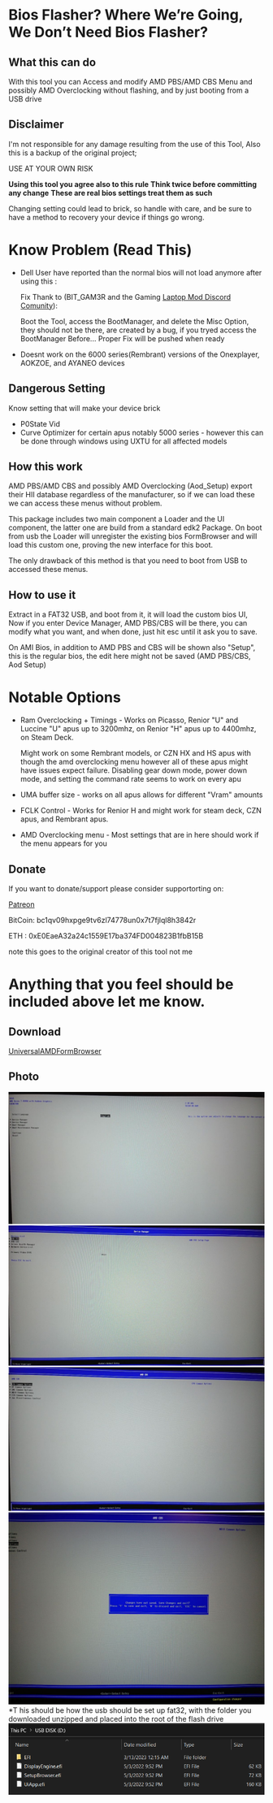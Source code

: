 # Bios Flasher? Where We’re Going, We Don’t Need Bios Flasher?

## What this can do
With this tool you can Access and modify AMD PBS/AMD CBS Menu and possibly AMD Overclocking without flashing, and by just booting from a USB drive


## Disclaimer

I'm not responsible for any damage resulting from the use of this Tool, Also this is a backup of the original project;

USE AT YOUR OWN RISK

 **Using this tool you agree also to this rule**
 **Think twice before committing any change**
 **These are real bios settings treat them as such**

Changing setting could lead to brick, so handle with care, and be sure to have a method to recovery your device if things go wrong.

# Know Problem (Read This)
* Dell User have reported than the normal bios will not load anymore after using this :

    Fix Thank to (BIT_GAM3R and the Gaming [Laptop Mod Discord Comunity](https://discord.gg/FDgUR5cpCg)):
    
    Boot the Tool, access the BootManager, and delete the Misc Option, they should not be there, are created by a bug, if you tryed access the BootManager Before...
    Proper Fix will be pushed when ready
    
* Doesnt work on the 6000 series(Rembrant) versions of the Onexplayer, AOKZOE, and AYANEO devices

## Dangerous Setting
Know setting that will make your device brick
* P0State Vid 
* Curve Optimizer for certain apus notably 5000 series - however this can be done through windows using UXTU for all affected models

## How this work
AMD PBS/AMD CBS and possibly AMD Overclocking (Aod_Setup) export their HII database regardless of the manufacturer, so if we can load these we can access these menus without problem.

This package includes two main component a Loader and the UI component, the latter one are build from a standard edk2 Package.
On boot from usb the Loader will unregister the existing bios FormBrowser and will load this custom one, proving the new interface for this boot.

The only drawback of this method is that you need to boot from USB to accessed these menus.

## How to use it
Extract in a FAT32 USB, and boot from it, it will load the custom bios UI, Now if you enter Device Manager, AMD PBS/CBS will be there, you can modify what you want, and when done, just hit esc until it ask you to save.

On AMI Bios, in addition to AMD PBS and CBS will be shown also "Setup", this is the regular bios, the edit here might not be saved (AMD PBS/CBS, Aod Setup)

# Notable Options
* Ram Overclocking + Timings - Works on Picasso, Renior "U" and Luccine "U" apus up to 3200mhz, on Renior "H" apus up to 4400mhz, on Steam Deck.

    Might work on some Rembrant models, or CZN HX and HS apus with though the amd overclocking menu however all of these apus might have issues expect failure.
    Disabling gear down mode, power down mode, and setting the command rate seems to work on every apu

* UMA buffer size - works on all apus allows for different "Vram" amounts

* FCLK Control - Works for Renior H and might work for steam deck, CZN apus, and Rembrant apus.

* AMD Overclocking menu - Most settings that are in here should work if the menu appears for you



## Donate

If you want to donate/support please consider supportorting on:

[Patreon](https://www.patreon.com/SmokelessCPU)

BitCoin: bc1qv09hxpge9tv6zl74778un0x7t7fjlql8h3842r

ETH : 0xE0EaeA32a24c1559E17ba374FD004823B1fbB15B

note this goes to the original creator of this tool not me

# Anything that you feel should be included above let me know.

## Download
[UniversalAMDFormBrowser](UniversalAMDFormBrowser.zip)

## Photo
![Main](Photo/Main.jpg)
![DevM](Photo/DevM.jpg)
![CBS](Photo/CBS%20Menu.jpg)
![SAVE](Photo/Save%20Promt.jpg)
*T his should be how the usb should be set up fat32, with the folder you downloaded unzipped and placed into the root of the flash drive
![USB](Photo/USB.png)

